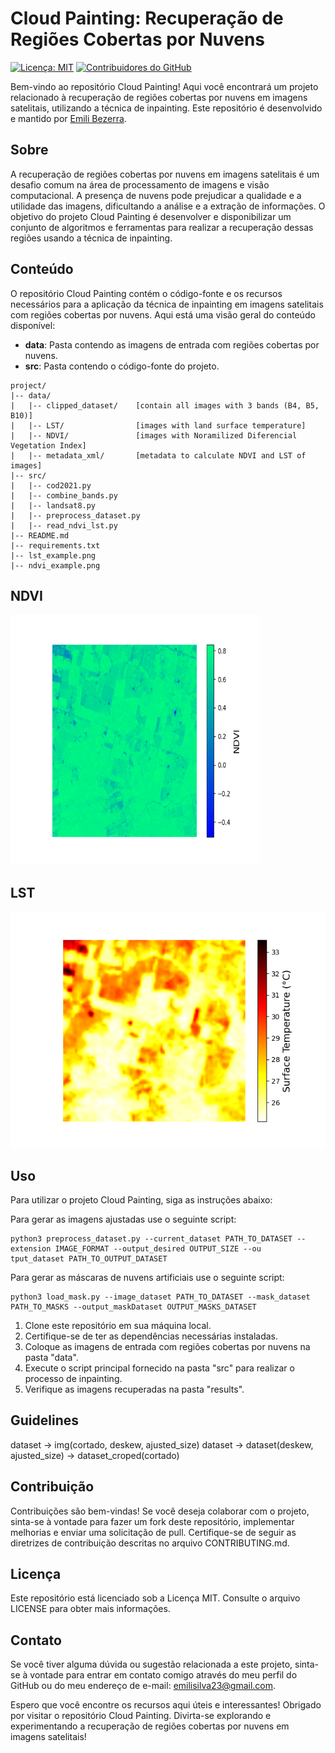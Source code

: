 # Cloud Painting: Recuperação de Regiões Cobertas por Nuvens

[![Licença: MIT](https://img.shields.io/badge/Licen%C3%A7a-MIT-yellow.svg)](https://opensource.org/licenses/MIT)
[![Contribuidores do GitHub](https://img.shields.io/github/contributors/emilibezerra/cloud_painting)](https://github.com/emilibezerra/cloud_painting/graphs/contributors)

Bem-vindo ao repositório Cloud Painting! Aqui você encontrará um projeto relacionado à recuperação de regiões cobertas por nuvens em imagens satelitais, utilizando a técnica de inpainting. Este repositório é desenvolvido e mantido por [Emili Bezerra](https://github.com/emilibezerra).

## Sobre

A recuperação de regiões cobertas por nuvens em imagens satelitais é um desafio comum na área de processamento de imagens e visão computacional. A presença de nuvens pode prejudicar a qualidade e a utilidade das imagens, dificultando a análise e a extração de informações. O objetivo do projeto Cloud Painting é desenvolver e disponibilizar um conjunto de algoritmos e ferramentas para realizar a recuperação dessas regiões usando a técnica de inpainting.

## Conteúdo

O repositório Cloud Painting contém o código-fonte e os recursos necessários para a aplicação da técnica de inpainting em imagens satelitais com regiões cobertas por nuvens. Aqui está uma visão geral do conteúdo disponível:

- **data**: Pasta contendo as imagens de entrada com regiões cobertas por nuvens.
- **src**: Pasta contendo o código-fonte do projeto.

```
project/
|-- data/
|   |-- clipped_dataset/    [contain all images with 3 bands (B4, B5, B10)]
|   |-- LST/                [images with land surface temperature]
|   |-- NDVI/               [images with Noramilized Diferencial Vegetation Index]
|   |-- metadata_xml/       [metadata to calculate NDVI and LST of images]
|-- src/
|   |-- cod2021.py
|   |-- combine_bands.py
|   |-- landsat8.py
|   |-- preprocess_dataset.py
|   |-- read_ndvi_lst.py
|-- README.md
|-- requirements.txt
|-- lst_example.png
|-- ndvi_example.png

```

## NDVI
<img title="NDVI" alt="Alt text" src="ndvi_example.png" width="400" height="400">

## LST
![Alt text](lst_example.png)


## Uso

Para utilizar o projeto Cloud Painting, siga as instruções abaixo:

Para gerar as imagens ajustadas use o seguinte script:

```shell
python3 preprocess_dataset.py --current_dataset PATH_TO_DATASET --extension IMAGE_FORMAT --output_desired OUTPUT_SIZE --ou
tput_dataset PATH_TO_OUTPUT_DATASET
```

Para gerar as máscaras de nuvens artificiais use o seguinte script:

```shell
python3 load_mask.py --image_dataset PATH_TO_DATASET --mask_dataset PATH_TO_MASKS --output_maskDataset OUTPUT_MASKS_DATASET
```


1. Clone este repositório em sua máquina local.
2. Certifique-se de ter as dependências necessárias instaladas.
3. Coloque as imagens de entrada com regiões cobertas por nuvens na pasta "data".
4. Execute o script principal fornecido na pasta "src" para realizar o processo de inpainting.
5. Verifique as imagens recuperadas na pasta "results".



## Guidelines


dataset -> img(cortado, deskew, ajusted_size)
dataset -> dataset(deskew, ajusted_size) -> dataset_croped(cortado)

## Contribuição

Contribuições são bem-vindas! Se você deseja colaborar com o projeto, sinta-se à vontade para fazer um fork deste repositório, implementar melhorias e enviar uma solicitação de pull. Certifique-se de seguir as diretrizes de contribuição descritas no arquivo CONTRIBUTING.md.

## Licença

Este repositório está licenciado sob a Licença MIT. Consulte o arquivo LICENSE para obter mais informações.

## Contato

Se você tiver alguma dúvida ou sugestão relacionada a este projeto, sinta-se à vontade para entrar em contato comigo através do meu perfil do GitHub ou do meu endereço de e-mail: [emilisilva23@gmail.com](mailto:emilisilva23@gmail.com).

Espero que você encontre os recursos aqui úteis e interessantes! Obrigado por visitar o repositório Cloud Painting. Divirta-se explorando e experimentando a recuperação de regiões cobertas por nuvens em imagens satelitais!